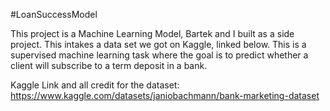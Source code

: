 #LoanSuccessModel

This project is a Machine Learning Model, Bartek and I built as a side project. This intakes a data set we got on Kaggle, linked below. This is a supervised machine learning task where the goal is to predict whether a client will subscribe to a term deposit in a bank. 

Kaggle Link and all credit for the dataset: https://www.kaggle.com/datasets/janiobachmann/bank-marketing-dataset


